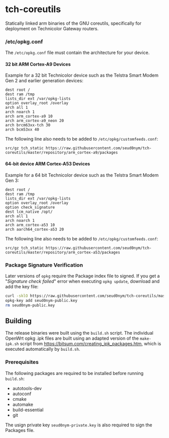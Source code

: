 # tch-coreutils

Statically linked arm binaries of the GNU coreutils, specifically for deployment on Technicolor Gateway routers.

### /etc/opkg.conf

The `/etc/opkg.conf` file must contain the architecture for your device.

#### 32 bit ARM Cortex-A9 Devices

Example for a 32 bit Technicolor device such as the Telstra Smart Modem Gen 2 and earlier generation devices:

```
dest root /
dest ram /tmp
lists_dir ext /var/opkg-lists
option overlay_root /overlay
arch all 1
arch noarch 1
arch arm_cortex-a9 10
arch arm_cortex-a9_neon 20
arch brcm63xx-tch 30
arch bcm53xx 40
```

The following line also needs to be added to `/etc/opkg/customfeeds.conf`:

```
src/gz tch_static https://raw.githubusercontent.com/seud0nym/tch-coreutils/master/repository/arm_cortex-a9/packages
```

#### 64-bit device ARM Cortex-A53 Devices

Example for a 64 bit Technicolor device such as the Telstra Smart Modem Gen 3:

```
dest root /
dest ram /tmp
lists_dir ext /var/opkg-lists
option overlay_root /overlay
option check_signature
dest lcm_native /opt/
arch all 1
arch noarch 1
arch arm_cortex-a53 10
arch aarch64_cortex-a53 20
```

The following line also needs to be added to `/etc/opkg/customfeeds.conf`:
```
src/gz tch_static https://raw.githubusercontent.com/seud0nym/tch-coreutils/master/repository/arm_cortex-a53/packages
```

### Package Signature Verification

Later versions of `opkg` require the Package index file to signed. If you get a "_Signature check failed_" error when executing `opkg update`, download and add the key file:

```bash
curl -sklO https://raw.githubusercontent.com/seud0nym/tch-coreutils/master/keys/seud0nym-public.key
opkg-key add seud0nym-public.key
rm seud0nym-public.key
```

## Building

The release binaries were built using the `build.sh` script. The individual OpenWrt opkg .ipk files are built using an adapted version of the `make-ipk.sh` script from https://bitsum.com/creating_ipk_packages.htm, which is executed automatically by `build.sh`.

### Prerequisites

The following packages are required to be installed before running `build.sh`:
* autotools-dev
* autoconf
* cmake
* automake
* build-essential
* git

The usign private key `seud0nym-private.key` is also required to sign the Packages file.
